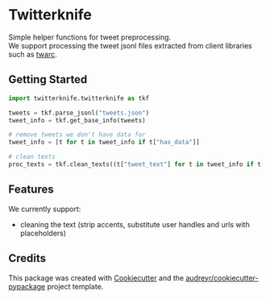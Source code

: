 Twitterknife
============

<!-- [![image](https://img.shields.io/pypi/v/twitterknife.svg)](https://pypi.python.org/pypi/twitterknife)

[![image](https://img.shields.io/travis/g8a9/twitterknife.svg)](https://travis-ci.com/g8a9/twitterknife)

[![Documentation Status](https://readthedocs.org/projects/twitterknife/badge/?version=latest)](https://twitterknife.readthedocs.io/en/latest/?version=latest) -->

Simple helper functions for tweet preprocessing. \
We support processing the tweet jsonl files extracted from client libraries such as [twarc](https://twarc-project.readthedocs.io/en/latest/twarc2_en_us/).

<!-- -   Free software: MIT license -->
<!-- -   Documentation: <https://twitterknife.readthedocs.io>. -->

## Getting Started


```python
import twitterknife.twitterknife as tkf

tweets = tkf.parse_jsonl("tweets.json")
tweet_info = tkf.get_base_info(tweets)

# remove tweets we don't have data for
tweet_info = [t for t in tweet_info if t["has_data"]]

# clean texts
proc_texts = tkf.clean_texts((t["tweet_text"] for t in tweet_info if t["has_data"]))
```

## Features

We currently support:

- cleaning the text (strip accents, substitute user handles and urls with placeholders)


Credits
-------

This package was created with
[Cookiecutter](https://github.com/audreyr/cookiecutter) and the
[audreyr/cookiecutter-pypackage](https://github.com/audreyr/cookiecutter-pypackage)
project template.
